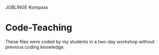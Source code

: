 JOBLINGE Kompass
# Code-Teaching
These files were coded by my students in a two-day workshop without previous coding knowledge.
